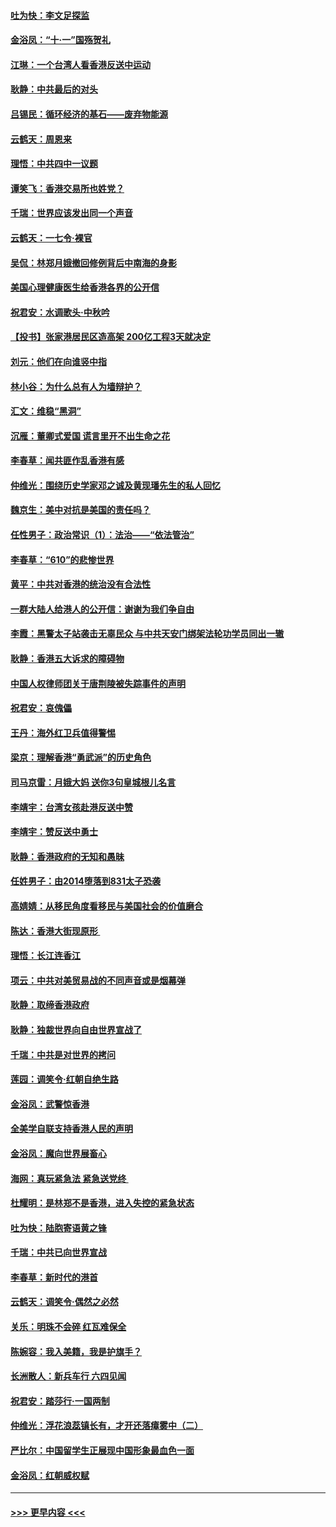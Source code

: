 #### [吐为快：李文足探监](../pages/nsc993/n11509622.md?t=09101701) 
#### [金浴凤：“十‧一”国殇贺礼](../pages/nsc993/n11509593.md?t=09101701) 
#### [江琳：一个台湾人看香港反送中运动](../pages/nsc993/n11509211.md?t=09101701) 
#### [耿静：中共最后的对头](../pages/nsc993/n11508308.md?t=09101701) 
#### [吕锡民：循环经济的基石——废弃物能源](../pages/nsc993/n11508212.md?t=09101701) 
#### [云鹤天：周恩来](../pages/nsc993/n11508055.md?t=09101701) 
#### [理悟：中共四中一议题](../pages/nsc993/n11507782.md?t=09101701) 
#### [谭笑飞：香港交易所也姓党？](../pages/nsc993/n11507753.md?t=09101701) 
#### [千瑞：世界应该发出同一个声音](../pages/nsc993/n11507290.md?t=09101701) 
#### [云鹤天：一七令‧裸官](../pages/nsc993/n11507177.md?t=09101701) 
#### [吴侃：林郑月娥撤回修例背后中南海的身影](../pages/nsc993/n11506876.md?t=09101701) 
#### [美国心理健康医生给香港各界的公开信](../pages/nsc993/n11506809.md?t=09101701) 
#### [祝君安：水调歌头‧中秋吟](../pages/nsc993/n11506758.md?t=09101701) 
#### [【投书】张家港居民区造高架 200亿工程3天就决定](../pages/nsc993/n11506682.md?t=09101701) 
#### [刘元：他们在向谁竖中指](../pages/nsc993/n11505384.md?t=09101701) 
#### [林小谷：为什么总有人为墙辩护？](../pages/nsc993/n11505226.md?t=09101701) 
#### [汇文：维稳“黑洞”](../pages/nsc993/n11504347.md?t=09101701) 
#### [沉雁：董卿式爱国 谎言里开不出生命之花](../pages/nsc993/n11503215.md?t=09101701) 
#### [李春草：闻共匪作乱香港有感](../pages/nsc993/n11503072.md?t=09101701) 
#### [仲维光：围绕历史学家邓之诚及黄现璠先生的私人回忆](../pages/nsc993/n11501330.md?t=09101701) 
#### [魏京生：美中对抗是美国的责任吗？](../pages/nsc993/n11500723.md?t=09101701) 
#### [任性男子：政治常识（1）：法治——“依法管治”](../pages/nsc993/n11500791.md?t=09101701) 
#### [李春草：“610”的悲惨世界](../pages/nsc993/n11501141.md?t=09101701) 
#### [黄平：中共对香港的统治没有合法性](../pages/nsc993/n11499473.md?t=09101701) 
#### [一群大陆人给港人的公开信：谢谢为我们争自由](../pages/nsc993/n11500402.md?t=09101701) 
#### [李霞：黑警太子站袭击无辜民众 与中共天安门绑架法轮功学员同出一辙](../pages/nsc993/n11499805.md?t=09101701) 
#### [耿静：香港五大诉求的障碍物](../pages/nsc993/n11497578.md?t=09101701) 
#### [中国人权律师团关于唐荆陵被失踪事件的声明](../pages/nsc993/n11500014.md?t=09101701) 
#### [祝君安：哀傀儡](../pages/nsc993/n11499776.md?t=09101701) 
#### [王丹：海外红卫兵值得警惕](../pages/nsc993/n11498138.md?t=09101701) 
#### [梁京：理解香港“勇武派”的历史角色](../pages/nsc993/n11498006.md?t=09101701) 
#### [司马京雷：月娥大妈  送你3句皇城根儿名言](../pages/nsc993/n11497885.md?t=09101701) 
#### [李靖宇：台湾女孩赴港反送中赞](../pages/nsc993/n11497721.md?t=09101701) 
#### [李靖宇：赞反送中勇士](../pages/nsc993/n11497452.md?t=09101701) 
#### [耿静：香港政府的无知和愚昧](../pages/nsc993/n11494238.md?t=09101701) 
#### [任姓男子：由2014堕落到831太子恐袭](../pages/nsc993/n11496683.md?t=09101701) 
#### [高婧婧：从移民角度看移民与美国社会的价值磨合](../pages/nsc993/n11495757.md?t=09101701) 
#### [陈达：香港大街现原形 ](../pages/nsc993/n11495441.md?t=09101701) 
#### [理悟：长江连香江](../pages/nsc993/n11495377.md?t=09101701) 
#### [项云：中共对美贸易战的不同声音或是烟幕弹](../pages/nsc993/n11494929.md?t=09101701) 
#### [耿静：取缔香港政府](../pages/nsc993/n11494218.md?t=09101701) 
#### [耿静：独裁世界向自由世界宣战了](../pages/nsc993/n11494190.md?t=09101701) 
#### [千瑞：中共是对世界的拷问](../pages/nsc993/n11493021.md?t=09101701) 
#### [莲园：调笑令‧红朝自绝生路](../pages/nsc993/n11493011.md?t=09101701) 
#### [金浴凤：武警惊香港](../pages/nsc993/n11492994.md?t=09101701) 
#### [全美学自联支持香港人民的声明](../pages/nsc993/n11492630.md?t=09101701) 
#### [金浴凤：魔向世界展畜心](../pages/nsc993/n11492599.md?t=09101701) 
#### [海网：真玩紧急法 紧急送党终 ](../pages/nsc993/n11492535.md?t=09101701) 
#### [杜耀明：是林郑不是香港，进入失控的紧急状态](../pages/nsc993/n11491420.md?t=09101701) 
#### [吐为快：陆胞寄语黄之锋](../pages/nsc993/n11491117.md?t=09101701) 
#### [千瑞：中共已向世界宣战](../pages/nsc993/n11490123.md?t=09101701) 
#### [李春草：新时代的港首](../pages/nsc993/n11489864.md?t=09101701) 
#### [云鹤天：调笑令·偶然之必然](../pages/nsc993/n11489701.md?t=09101701) 
#### [关乐：明珠不会碎 红瓦难保全](../pages/nsc993/n11489647.md?t=09101701) 
#### [陈婉容：我入美籍，我是护旗手？](../pages/nsc993/n11487908.md?t=09101701) 
#### [长洲散人：新兵车行 六四见闻](../pages/nsc993/n11487729.md?t=09101701) 
#### [祝君安：踏莎行‧一国两制](../pages/nsc993/n11487699.md?t=09101701) 
#### [仲维光：浮花浪蕊镇长有，才开还落瘴雾中（二）](../pages/nsc993/n11483286.md?t=09101701) 
#### [严比尔：中国留学生正展现中国形象最血色一面](../pages/nsc993/n11485145.md?t=09101701) 
#### [金浴凤：红朝威权赋](../pages/nsc993/n11485191.md?t=09101701) 

----
#### [ >>> 更早内容 <<< ](../indexes/nsc993-earlier.md)
